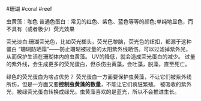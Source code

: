
#珊瑚 #coral #reef 

虫黄藻：咖色
普通色蛋白：常见的红色、紫色、蓝色等等的颜色;单纯地显色，而不具有（或者极少）荧光效果

荧光淡白:珊瑚荧光色，比如荧光榔头，荧光巴黎脑，荧光色的纽扣，都源于这种蛋白
	“珊瑚防晒霜”——防止珊瑚被过量的太阳紫外线晒伤。可以过滤掉紫外光，从而保护生活在珊瑚体内的虫黄藻。
	UV的降低，就会造成荧光蛋白的减少。
	过量的紫外线，会生成更多的荧光蛋白，但杀伤虫黄藻，会吐藻，脱藻，直至死亡。

绿色的荧光蛋白为啥占优势？
	荧光蛋白一方面要保护虫黄藻，不让它们被紫外线所伤，但是一方面又要**控制虫黄藻的数量**，不能让它们疯狂繁殖。
	被吸收的紫外光，被绿荧光蛋白转换成绿光。虫黄藻喜欢的是蓝光，所以不会推进生长。























